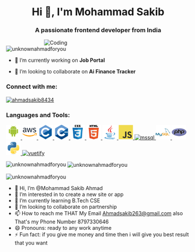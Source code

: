 <h1 align="center">Hi 👋, I'm Mohammad Sakib</h1>
<h3 align="center">A passionate frontend developer from India</h3>

<img align="right" alt="Coding" width="400" src="https://media.tenor.com/0g1a2r7v4e4AAAAC/coding.gif">

<p align="left"> <img src="https://komarev.com/ghpvc/?username=unknownahmadforyou&label=Profile%20views&color=0e75b6&style=flat" alt="unknownahmadforyou" /> </p>

- 🔭 I’m currently working on **Job Portal**

- 👯 I’m looking to collaborate on **Ai Finance Tracker**

<h3 align="left">Connect with me:</h3>
<p align="left">
<a href="https://www.leetcode.com/ahmadsakib8434" target="blank"><img align="center" src="https://raw.githubusercontent.com/rahuldkjain/github-profile-readme-generator/master/src/images/icons/Social/leet-code.svg" alt="ahmadsakib8434" height="30" width="40" /></a>
</p>

<h3 align="left">Languages and Tools:</h3>
<p align="left"> <a href="https://developer.android.com" target="_blank" rel="noreferrer"> <img src="https://raw.githubusercontent.com/devicons/devicon/master/icons/android/android-original-wordmark.svg" alt="android" width="40" height="40"/> </a> <a href="https://aws.amazon.com" target="_blank" rel="noreferrer"> <img src="https://raw.githubusercontent.com/devicons/devicon/master/icons/amazonwebservices/amazonwebservices-original-wordmark.svg" alt="aws" width="40" height="40"/> </a> <a href="https://www.cprogramming.com/" target="_blank" rel="noreferrer"> <img src="https://raw.githubusercontent.com/devicons/devicon/master/icons/c/c-original.svg" alt="c" width="40" height="40"/> </a> <a href="https://www.w3schools.com/cpp/" target="_blank" rel="noreferrer"> <img src="https://raw.githubusercontent.com/devicons/devicon/master/icons/cplusplus/cplusplus-original.svg" alt="cplusplus" width="40" height="40"/> </a> <a href="https://www.w3schools.com/css/" target="_blank" rel="noreferrer"> <img src="https://raw.githubusercontent.com/devicons/devicon/master/icons/css3/css3-original-wordmark.svg" alt="css3" width="40" height="40"/> </a> <a href="https://www.w3.org/html/" target="_blank" rel="noreferrer"> <img src="https://raw.githubusercontent.com/devicons/devicon/master/icons/html5/html5-original-wordmark.svg" alt="html5" width="40" height="40"/> </a> <a href="https://www.java.com" target="_blank" rel="noreferrer"> <img src="https://raw.githubusercontent.com/devicons/devicon/master/icons/java/java-original.svg" alt="java" width="40" height="40"/> </a> <a href="https://developer.mozilla.org/en-US/docs/Web/JavaScript" target="_blank" rel="noreferrer"> <img src="https://raw.githubusercontent.com/devicons/devicon/master/icons/javascript/javascript-original.svg" alt="javascript" width="40" height="40"/> </a> <a href="https://www.microsoft.com/en-us/sql-server" target="_blank" rel="noreferrer"> <img src="https://www.svgrepo.com/show/303229/microsoft-sql-server-logo.svg" alt="mssql" width="40" height="40"/> </a> <a href="https://www.mysql.com/" target="_blank" rel="noreferrer"> <img src="https://raw.githubusercontent.com/devicons/devicon/master/icons/mysql/mysql-original-wordmark.svg" alt="mysql" width="40" height="40"/> </a> <a href="https://www.php.net" target="_blank" rel="noreferrer"> <img src="https://raw.githubusercontent.com/devicons/devicon/master/icons/php/php-original.svg" alt="php" width="40" height="40"/> </a> <a href="https://www.python.org" target="_blank" rel="noreferrer"> <img src="https://raw.githubusercontent.com/devicons/devicon/master/icons/python/python-original.svg" alt="python" width="40" height="40"/> </a> <a href="https://vuetifyjs.com/en/" target="_blank" rel="noreferrer"> <img src="https://bestofjs.org/logos/vuetify.svg" alt="vuetify" width="40" height="40"/> </a> </p>

<p><img align="left" src="https://github-readme-stats.vercel.app/api/top-langs?username=unknownahmadforyou&show_icons=true&locale=en&layout=compact" alt="unknownahmadforyou" /></p>

<p>&nbsp;<img align="center" src="https://github-readme-stats.vercel.app/api?username=unknownahmadforyou&show_icons=true&locale=en" alt="unknownahmadforyou" /></p>

<p><img align="center" src="https://github-readme-streak-stats.herokuapp.com/?user=unknownahmadforyou&" alt="unknownahmadforyou" /></p>


- 👋 Hi, I’m @Mohammad Sakib Ahmad
- 👀 I’m interested in to create a new site or app
- 🌱 I’m currently learning B.Tech CSE
- 💞️ I’m looking to collaborate on partnership
- 📫 How to reach me THAT My Email Ahmadsakib263@gmail.com also That's my Phone Number 8797330646
- 😄 Pronouns: ready to any work anytime
- ⚡ Fun fact: if you give me money and time then i will give you best result that you want

<!---
Unknownahmadforyou/Unknownahmadforyou is a ✨ special ✨ repository because its `README.md` (this file) appears on your GitHub profile.
You can click the Preview link to take a look at your changes.
--->
